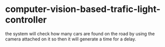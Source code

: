 # computer-vision-based-trafic-light-controller
the system will check how many cars are found on the road by using the camera attached on it so then it will generate a time for a delay.
